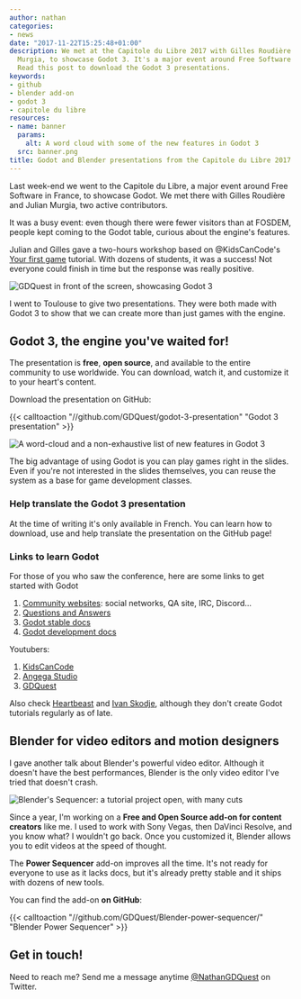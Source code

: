 ```yaml
---
author: nathan
categories:
- news
date: "2017-11-22T15:25:48+01:00"
description: We met at the Capitole du Libre 2017 with Gilles Roudière and Julian
  Murgia, to showcase Godot 3. It's a major event around Free Software in France.
  Read this post to download the Godot 3 presentations.
keywords:
- github
- blender add-on
- godot 3
- capitole du libre
resources:
- name: banner
  params:
    alt: A word cloud with some of the new features in Godot 3
  src: banner.png
title: Godot and Blender presentations from the Capitole du Libre 2017
---
```



Last week-end we went to the Capitole du Libre, a major event around Free Software in France, to showcase Godot. We met there with Gilles Roudière and Julian Murgia, two active contributors.

It was a busy event: even though there were fewer visitors than at FOSDEM, people kept coming to the Godot table, curious about the engine's features.

Julian and Gilles gave a two-hours workshop based on @KidsCanCode's [Your first game](//docs.godotengine.org/en/latest/learning/step_by_step/your_first_game.html) tutorial. With dozens of students, it was a success! Not everyone could finish in time but the response was really positive.

![GDQuest in front of the screen, showcasing Godot 3](conference-e-artsup.jpg)

I went to Toulouse to give two presentations. They were both made with Godot 3 to show that we can create more than just games with the engine.

## Godot 3, the engine you've waited for!

The presentation is **free**, **open source**, and available to the entire community to use worldwide. You can download, watch it, and customize it to your heart's content.

Download the presentation on GitHub:

{{< calltoaction "//github.com/GDQuest/godot-3-presentation" "Godot 3 presentation" >}}

![A word-cloud and a non-exhaustive list of new features in Godot 3](new-in-godot-3.png)

The big advantage of using Godot is you can play games right in the slides. Even if you're not interested in the slides themselves, you can reuse the system as a base for game development classes.

### Help translate the Godot 3 presentation

At the time of writing it's only available in French. You can learn how to download, use and help translate the presentation on the GitHub page!

### Links to learn Godot

For those of you who saw the conference, here are some links to get started with Godot

1. [Community websites](//godotengine.org/community): social networks, QA site, IRC, Discord...
1. [Questions and Answers](//godotengine.org/qa/)
1. [Godot stable docs](docs.godotengine.org/en/stable/)
1. [Godot development docs](docs.godotengine.org/en/latest/)

Youtubers:

1. [KidsCanCode](//youtube.com/channel/UCNaPQ5uLX5iIEHUCLmfAgKg)
1. [Angega Studio](//youtube.com/channel/UChv-gaPlKNROf6iMDhxIpUA)
1. [GDQuest](//youtube.com/c/gdquest)

Also check [Heartbeast](//youtube.com/c/heartbeast) and [Ivan Skodje](//youtube.com/channel/UCBHuFCVtZ9vVPkL2VxVHU8A), although they don't create Godot tutorials regularly as of late.


## Blender for video editors and motion designers

I gave another talk about Blender's powerful video editor. Although it doesn't have the best performances, Blender is the only video editor I've tried that doesn't crash.

![Blender's Sequencer: a tutorial project open, with many cuts](blender-as-video-editing-tool.png)

Since a year, I'm working on a **Free and Open Source add-on for content creators** like me. I used to work with Sony Vegas, then DaVinci Resolve, and you know what? I wouldn't go back. Once you customized it, Blender allows you to edit videos at the speed of thought.

The **Power Sequencer** add-on improves all the time. It's not ready for everyone to use as it lacks docs, but it's already pretty stable and it ships with dozens of new tools.

You can find the add-on **on GitHub**:

{{< calltoaction "//github.com/GDQuest/Blender-power-sequencer/" "Blender Power Sequencer" >}}

## Get in touch!

Need to reach me? Send me a message anytime [@NathanGDQuest](//twitter.com/NathanGDQuest) on Twitter.

